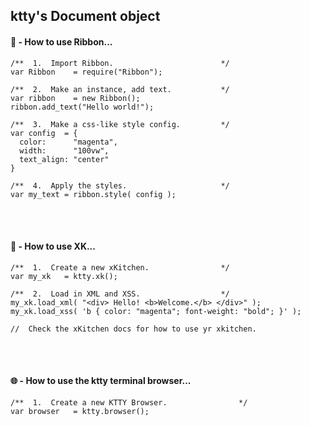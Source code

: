 <h2>ktty's Document object</h2>








<h4> 🎀  - How to use Ribbon...</h4>

```
/**  1.  Import Ribbon.                        */ 
var Ribbon    = require("Ribbon");

/**  2.  Make an instance, add text.           */
var ribbon    = new Ribbon();
ribbon.add_text("Hello world!");

/**  3.  Make a css-like style config.         */
var config  = {
  color:      "magenta",
  width:      "100vw",
  text_align: "center"
}

/**  4.  Apply the styles.                     */
var my_text = ribbon.style( config );
```
<br /><br />



<h4> 🔪  - How to use XK...</h4>

```
/**  1.  Create a new xKitchen.                */
var my_xk   = ktty.xk();

/**  2.  Load in XML and XSS.                  */
my_xk.load_xml( "<div> Hello! <b>Welcome.</b> </div>" );
my_xk.load_xss( 'b { color: "magenta"; font-weight: "bold"; }' );

//  Check the xKitchen docs for how to use yr xkitchen. 

```
<br /><br />



<h4> 🌐  - How to use the ktty terminal browser...</h4>

```
/**  1.  Create a new KTTY Browser.                */
var browser   = ktty.browser();



```
<br /><br />
